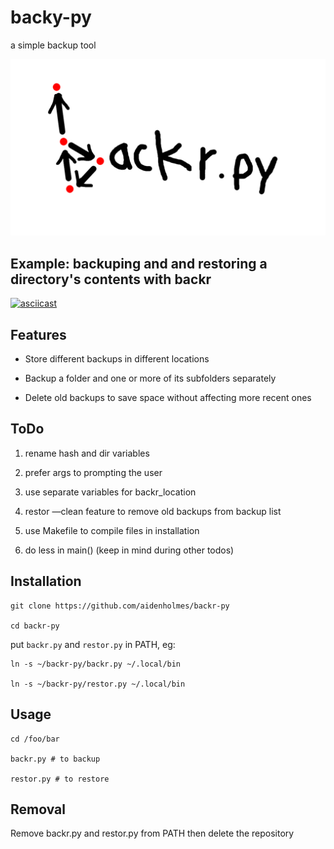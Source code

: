 # backy-py

a simple backup tool

![logo](logo.png)

## Example: backuping and and restoring a directory's contents with backr

[![asciicast](https://asciinema.org/a/sNBDRobpOUBwTHNr2G4xBEIUM.svg)](https://asciinema.org/a/sNBDRobpOUBwTHNr2G4xBEIUM)

## Features

- Store different backups in different locations

- Backup a folder and one or more of its subfolders separately

- Delete old backups to save space without affecting more recent ones

## ToDo

1. rename hash and dir variables

2. prefer args to prompting the user

3. use separate variables for backr_location

4. restor —clean feature to remove old backups from backup list

5. use Makefile to compile files in installation

6. do less in main() (keep in mind during other todos)

## Installation

```
git clone https://github.com/aidenholmes/backr-py

cd backr-py
```

put `backr.py` and `restor.py` in PATH, eg:

```
ln -s ~/backr-py/backr.py ~/.local/bin

ln -s ~/backr-py/restor.py ~/.local/bin
```

## Usage

```
cd /foo/bar

backr.py # to backup

restor.py # to restore
```

## Removal

Remove backr.py and restor.py from PATH then delete the repository
